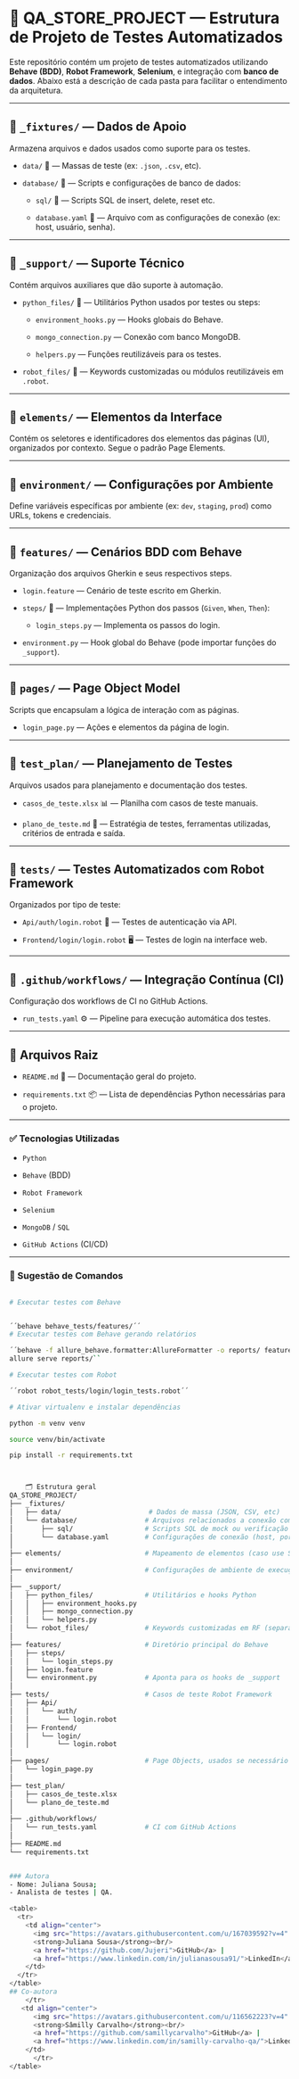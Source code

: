   # 🧪 QA_STORE_PROJECT — Estrutura de Projeto de Testes Automatizados

Este repositório contém um projeto de testes automatizados utilizando **Behave (BDD)**, **Robot Framework**, **Selenium**, e integração com **banco de dados**. Abaixo está a descrição de cada pasta para facilitar o entendimento da arquitetura.

---

## 📂 `_fixtures/` — Dados de Apoio

Armazena arquivos e dados usados como suporte para os testes.

- `data/` 📁 — Massas de teste (ex: `.json`, `.csv`, etc).

- `database/` 📁 — Scripts e configurações de banco de dados:

  - `sql/` 📁 — Scripts SQL de insert, delete, reset etc.

  - `database.yaml` 📄 — Arquivo com as configurações de conexão (ex: host, usuário, senha).

---

## 📂 `_support/` — Suporte Técnico

Contém arquivos auxiliares que dão suporte à automação.

- `python_files/` 🐍 — Utilitários Python usados por testes ou steps:

  - `environment_hooks.py` — Hooks globais do Behave.

  - `mongo_connection.py` — Conexão com banco MongoDB.

  - `helpers.py` — Funções reutilizáveis para os testes.

- `robot_files/` 🤖 — Keywords customizadas ou módulos reutilizáveis em `.robot`.

---

## 📂 `elements/` — Elementos da Interface

Contém os seletores e identificadores dos elementos das páginas (UI), organizados por contexto. Segue o padrão Page Elements.

---

## 📂 `environment/` — Configurações por Ambiente

Define variáveis específicas por ambiente (ex: `dev`, `staging`, `prod`) como URLs, tokens e credenciais.

---

## 📂 `features/` — Cenários BDD com Behave

Organização dos arquivos Gherkin e seus respectivos steps.

- `login.feature` — Cenário de teste escrito em Gherkin.

- `steps/` 📁 — Implementações Python dos passos (`Given`, `When`, `Then`):

  - `login_steps.py` — Implementa os passos do login.

- `environment.py` — Hook global do Behave (pode importar funções do `_support`).

---

## 📂 `pages/` — Page Object Model

Scripts que encapsulam a lógica de interação com as páginas.

- `login_page.py` — Ações e elementos da página de login.

---

## 📂 `test_plan/` — Planejamento de Testes

Arquivos usados para planejamento e documentação dos testes.

- `casos_de_teste.xlsx` 📊 — Planilha com casos de teste manuais.

- `plano_de_teste.md` 📄 — Estratégia de testes, ferramentas utilizadas, critérios de entrada e saída.

---

## 📂 `tests/` — Testes Automatizados com Robot Framework

Organizados por tipo de teste:

- `Api/auth/login.robot` 🔐 — Testes de autenticação via API.

- `Frontend/login/login.robot` 🖥️ — Testes de login na interface web.

---

## 📂 `.github/workflows/` — Integração Contínua (CI)

Configuração dos workflows de CI no GitHub Actions.

- `run_tests.yaml` ⚙️ — Pipeline para execução automática dos testes.

---

## 📄 Arquivos Raiz

- `README.md` 📝 — Documentação geral do projeto.

- `requirements.txt` 📦 — Lista de dependências Python necessárias para o projeto.

---

### ✅ Tecnologias Utilizadas

- `Python`

- `Behave` (BDD)

- `Robot Framework`

- `Selenium`

- `MongoDB` / `SQL`

- `GitHub Actions` (CI/CD)

---

### 🚀 Sugestão de Comandos

```bash

# Executar testes com Behave


´´behave behave_tests/features/´´
# Executar testes com Behave gerando relatórios

´´behave -f allure_behave.formatter:AllureFormatter -o reports/ features/
allure serve reports/``

# Executar testes com Robot

´´robot robot_tests/login/login_tests.robot´´

# Ativar virtualenv e instalar dependências

python -m venv venv

source venv/bin/activate

pip install -r requirements.txt



    🗂️ Estrutura geral
QA_STORE_PROJECT/
├── _fixtures/
│   ├── data/                      # Dados de massa (JSON, CSV, etc)
│   └── database/                 # Arquivos relacionados a conexão com banco
│       ├── sql/                  # Scripts SQL de mock ou verificação
│       └── database.yaml         # Configurações de conexão (host, porta, etc.)
│
├── elements/                     # Mapeamento de elementos (caso use Selenium com RF)
│
├── environment/                  # Configurações de ambiente de execução
│
├── _support/
│   ├── python_files/             # Utilitários e hooks Python
│   │   ├── environment_hooks.py
│   │   ├── mongo_connection.py
│   │   └── helpers.py
│   └── robot_files/              # Keywords customizadas em RF (separadas por contexto)
│
├── features/                     # Diretório principal do Behave
│   ├── steps/
│   │   └── login_steps.py
│   ├── login.feature
│   └── environment.py            # Aponta para os hooks de _support
│
├── tests/                        # Casos de teste Robot Framework
│   ├── Api/
│   │   └── auth/
│   │       └── login.robot
│   ├── Frontend/
│   │   └── login/
│   │       └── login.robot
│
├── pages/                        # Page Objects, usados se necessário
│   └── login_page.py
│
├── test_plan/
│   ├── casos_de_teste.xlsx
│   └── plano_de_teste.md
│
├── .github/workflows/
│   └── run_tests.yaml            # CI com GitHub Actions
│
├── README.md
└── requirements.txt


### Autora
- Nome: Juliana Sousa;
- Analista de testes | QA.

<table>
  <tr>
    <td align="center">
      <img src="https://avatars.githubusercontent.com/u/167039592?v=4" width="90" alt="Juliana Avatar"><br/>
      <strong>Juliana Sousa</strong><br/>
      <a href="https://github.com/Jujeri">GitHub</a> |
      <a href="https://www.linkedin.com/in/julianasousa91/">LinkedIn</a>
    </td>
  </tr>
</table>
## Co-autora
    </tr>
   <td align="center">
      <img src="https://avatars.githubusercontent.com/u/116562223?v=4" width="90" alt="Sâmilly Avatar"><br/>
      <strong>Sâmilly Carvalho</strong><br/>
      <a href="https://github.com/samillycarvalho">GitHub</a> |
      <a href="https://www.linkedin.com/in/samilly-carvalho-qa/">LinkedIn</a>
    </td>
      </tr>
</table> 